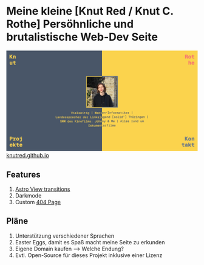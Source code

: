 # Meine kleine [Knut Red / Knut C. Rothe] Persöhnliche und brutalistische Web-Dev Seite

![og image](./public/og_knutred.png)
[knutred.github.io](https://knutred.github.io)

## Features

1. [Astro View transitions](https://docs.astro.build/en/guides/view-transitions/) 
2. Darkmode
3. Custom  [404 Page](https://knutred.github.io/404)

## Pläne

1. Unterstützung verschiedener Sprachen
2. Easter Eggs, damit es Spaß macht meine Seite zu erkunden
3. Eigene Domain kaufen --> Welche Endung?
5. Evtl. Open-Source für dieses Projekt inklusive einer Lizenz
